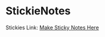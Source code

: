 # StickieNotes
Stickies Link: [Make Sticky Notes Here](https://confident-brattain-c791ba.netlify.app/)
